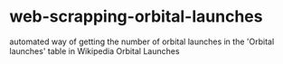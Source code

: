 # web-scrapping-orbital-launches
automated way of getting the number of orbital launches in the 'Orbital launches' table in Wikipedia Orbital Launches
